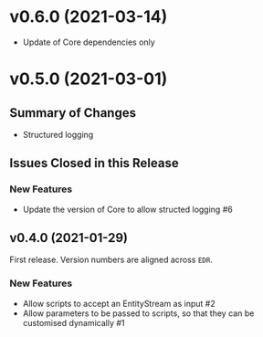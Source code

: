 # v0.6.0 (2021-03-14)

- Update of Core dependencies only

# v0.5.0 (2021-03-01)

## Summary of Changes

- Structured logging

## Issues Closed in this Release

### New Features

- Update the version of Core to allow structed logging #6

## v0.4.0 (2021-01-29)

First release. Version numbers are aligned across `EDR`.

### New Features

- Allow scripts to accept an EntityStream as input #2
- Allow parameters to be passed to scripts, so that they can be customised dynamically #1
